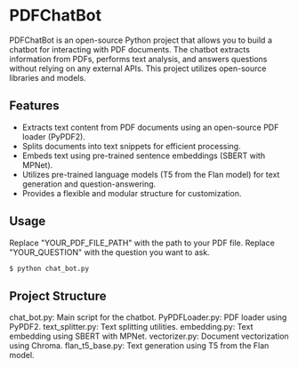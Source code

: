 # PDFChatBot

PDFChatBot is an open-source Python project that allows you to build a chatbot for interacting with PDF documents. The chatbot extracts information from PDFs, performs text analysis, and answers questions without relying on any external APIs. This project utilizes open-source libraries and models.

## Features

- Extracts text content from PDF documents using an open-source PDF loader (PyPDF2).
- Splits documents into text snippets for efficient processing.
- Embeds text using pre-trained sentence embeddings (SBERT with MPNet).
- Utilizes pre-trained language models (T5 from the Flan model) for text generation and question-answering.
- Provides a flexible and modular structure for customization.

## Usage
Replace "YOUR_PDF_FILE_PATH" with the path to your PDF file.
Replace "YOUR_QUESTION" with the question you want to ask.

```bash
$ python chat_bot.py

```

## Project Structure

chat_bot.py: Main script for the chatbot.
PyPDFLoader.py: PDF loader using PyPDF2.
text_splitter.py: Text splitting utilities.
embedding.py: Text embedding using SBERT with MPNet.
vectorizer.py: Document vectorization using Chroma.
flan_t5_base.py: Text generation using T5 from the Flan model.
